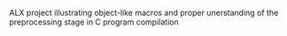 ALX project illustrating object-like macros and proper unerstanding of the preprocessing stage in C program compilation
